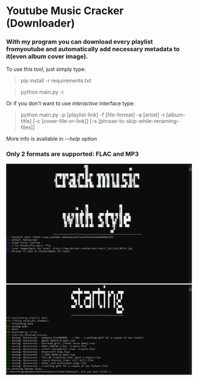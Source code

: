 <h1>Youtube Music Cracker (Downloader)</h1>
<h3>With my program you can download every playlist fromyoutube and automatically add necessary metadata to it(even album cover image).</h3>

<p>To use this tool, just simply type:</p>

> pip install -r requirements.txt

> python main.py -i

Or if you don't want to use *interactive* interface type:

> python main.py -p [playlist-link] -f [file-format] -a [artist] -t [album-title] [-c [cover-file-or-link]] [-s [phrase-to-skip-while-renaming-files]]

More info is available in *--help* option

<h3>Only 2 formats are supported: FLAC and MP3</h3>

<img src="https://raw.githubusercontent.com/MattTheCoder-W/yt-music-cracker/main/images/img2.png">
<img src="https://raw.githubusercontent.com/MattTheCoder-W/yt-music-cracker/main/images/image.png">
